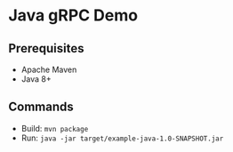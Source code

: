 # Java gRPC Demo

## Prerequisites

* Apache Maven
* Java 8+

## Commands

* Build: `mvn package`
* Run: `java -jar target/example-java-1.0-SNAPSHOT.jar`
